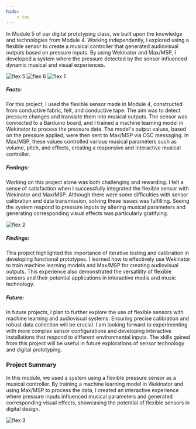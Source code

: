 ```yaml
---
hide:
    - toc
---
```



In Module 5 of our digital prototyping class, we built upon the knowledge and technologies from Module 4. Working independently, I explored using a flexible sensor to create a musical controller that generated audiovisual outputs based on pressure inputs. By using Wekinator and Max/MSP, I developed a system where the pressure detected by the sensor influenced dynamic musical and visual experiences.


![flex 5](../../images/Varias/flex%205.jpg)
![flex 6](../../images/Varias/flex%206.jpg)
![flex 1](../../images/Varias/Flex%201.jpeg)

##### Facts:
For this project, I used the flexible sensor made in Module 4, constructed from conductive fabric, felt, and conductive tape. The aim was to detect pressure changes and translate them into musical outputs. The sensor was connected to a Barduino board, and I trained a machine learning model in Wekinator to process the pressure data. The model's output values, based on the pressure applied, were then sent to Max/MSP via OSC messaging. In Max/MSP, these values controlled various musical parameters such as volume, pitch, and effects, creating a responsive and interactive musical controller.

##### Feelings:
Working on this project alone was both challenging and rewarding. I felt a sense of satisfaction when I successfully integrated the flexible sensor with Wekinator and Max/MSP. Although there were some difficulties with sensor calibration and data transmission, solving these issues was fulfilling. Seeing the system respond to pressure inputs by altering musical parameters and generating corresponding visual effects was particularly gratifying.


![flex 2](../../images/Varias/flex%202.jpeg)

##### Findings:
This project highlighted the importance of iterative testing and calibration in developing functional prototypes. I learned how to effectively use Wekinator to train machine learning models and Max/MSP for creating audiovisual outputs. This experience also demonstrated the versatility of flexible sensors and their potential applications in interactive media and music technology.

##### Future:
In future projects, I plan to further explore the use of flexible sensors with machine learning and audiovisual systems. Ensuring precise calibration and robust data collection will be crucial. I am looking forward to experimenting with more complex sensor configurations and developing interactive installations that respond to different environmental inputs. The skills gained from this project will be useful in future explorations of sensor technology and digital prototyping.


### Project Summary
In this module, we used a system using a flexible pressure sensor as a musical controller. By training a machine learning model in Wekinator and using Max/MSP to process the data, I created an interactive experience where pressure inputs influenced musical parameters and generated corresponding visual effects, showcasing the potential of flexible sensors in digital design.

![flex 3](../../images/Varias/flex%203.jpeg)
